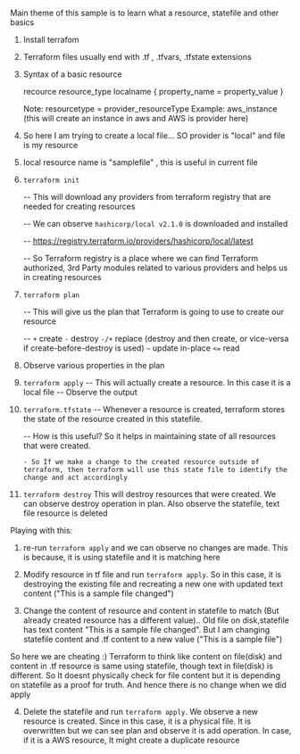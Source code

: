 Main theme of this sample is to learn what a resource, statefile and other basics

1. Install terrafom

2. Terraform files usually end with .tf , .tfvars, .tfstate extensions

3. Syntax of a basic resource

    recource resource_type localname {
        property_name = property_value
    }

    Note: resourcetype = provider_resourceType
    Example:  aws_instance (this will create an instance in aws and AWS is provider here)

3. So here I am trying to create a local file... SO provider is "local" and file is my resource

4. local resource name is "samplefile" , this is useful in current file

5. `terraform init`

    -- This will download any providers from terraform registry that are needed for creating resources

    -- We can observe `hashicorp/local v2.1.0` is downloaded and installed

    -- https://registry.terraform.io/providers/hashicorp/local/latest

    -- So Terraform registry is a place where we can find Terraform authorized, 3rd Party modules related to various providers and helps us in creating resources

6. `terraform plan`

    -- This will give us the plan that Terraform is going to use to create our resource

    -- `+` create
       `-` destroy
       `-/+` replace (destroy and then create, or vice-versa if create-before-destroy is used)
       `~` update in-place
       `<=` read

7. Observe various properties in the plan

8. `terraform apply`
    -- This will actually create a resource. In this case it is a local file
    -- Observe the output

9. `terraform.tfstate`
    -- Whenever a resource is created, terraform stores the state of the resource created in this statefile.

    -- How is this useful? So it helps in maintaining state of all resources that were created.

       - So If we make a change to the created resource outside of terraform, then terraform will use this state file to identify the change and act accordingly

10. `terraform destroy` This will destroy resources that were created. We can observe destroy operation in plan. Also observe the statefile, text file resource is deleted

Playing with this:

1. re-run `terraform apply`  and we can observe no changes are made. This is because, it is using statefile and it is matching here

2. Modify resource in tf file and run `terraform apply`. So in this case, it is destroying the existing file and recreating a new one with updated text content ("This is a sample file changed")

3. Change the content of resource and content in statefile to match (But already created resource has a different value).. Old file on disk,statefile has text content "This is a sample file changed". But I am changing statefile content and .tf content to a new value ("This is a sample file")

So here we are cheating :) Terraform to think like content on file(disk) and content in .tf resource is same using statefile, though text in file(disk) is different. So It doesnt physically check for file content but it is depending on statefile as a proof for truth. And hence there is no change when we did apply

4. Delete the statefile and run `terraform apply`. We observe a new resource is created. Since in this case, it is a physical file. It is overwritten but we can see plan and observe it is add operation. In case, if it is a AWS resource, It might create a duplicate resource
